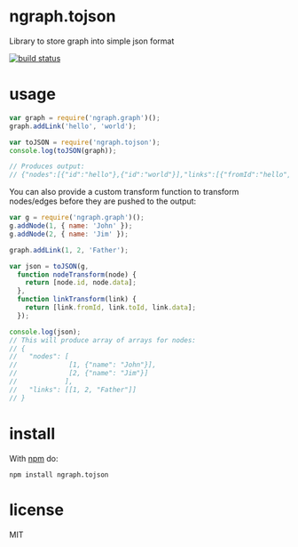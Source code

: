 # ngraph.tojson

Library to store graph into simple json format

[![build status](https://github.com/anvaka/ngraph.tojson/actions/workflows/tests.yaml/badge.svg)](https://github.com/anvaka/ngraph.tojson/actions/workflows/tests.yaml)

# usage

``` javascript
var graph = require('ngraph.graph')();
graph.addLink('hello', 'world');

var toJSON = require('ngraph.tojson');
console.log(toJSON(graph));

// Produces output:
// {"nodes":[{"id":"hello"},{"id":"world"}],"links":[{"fromId":"hello","toId":"world"}]}
```

You can also provide a custom transform function to transform nodes/edges before
they are pushed to the output:


``` javascript
var g = require('ngraph.graph')();
g.addNode(1, { name: 'John' });
g.addNode(2, { name: 'Jim' });

graph.addLink(1, 2, 'Father');

var json = toJSON(g,
  function nodeTransform(node) {
    return [node.id, node.data];
  },
  function linkTransform(link) {
    return [link.fromId, link.toId, link.data];
  });

console.log(json);
// This will produce array of arrays for nodes:
// {
//   "nodes": [
//             [1, {"name": "John"}],
//             [2, {"name": "Jim"}]
//            ],
//   "links": [[1, 2, "Father"]]
// }
```

# install

With [npm](https://npmjs.org) do:

```
npm install ngraph.tojson
```

# license

MIT
